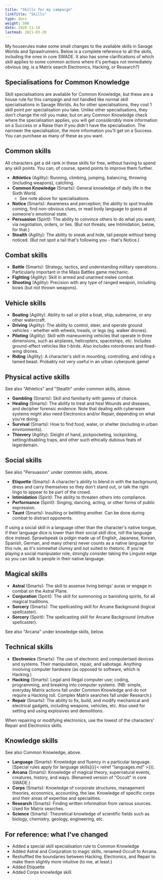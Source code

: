 ```yaml
---
title: "Skills for my campaign"
linkTitle: "Skills"
type: docs
weight: 500
date: 2020-11-18
lastmod: 2021-03-20
---
```


My houserules make some small changes to the available skills in Savage Worlds and Sprawlrunners. Below is a complete reference to all the skills, including the ones in core SWADE. It also has some clarifications of which skill applies to some common actions where it's perhaps not immediately obvious (eg. is a Matrix search Electronics, Hacking, or Research?)

## Specialisations for Common Knowledge

Skill specialisations are available for Common Knowledge, but these are a house rule for this campaign and not handled like normal skill specialisations in Savage Worlds. As for other specialisations, they cost 1 skill point per specialisation you take. Unlike other specialisations, they don't change the roll you make; but on any Common Knowledge check where the specialisation applies, you will get *considerably* more information on a Success or a Raise than if you didn't have the specialisation. The narrower the specialisation, the more information you'll get on a Success. You can purchase as many of these as you want.

## Common skills

All characters get a d4 rank in these skills for free, without having to spend any skill points. You can, of course, spend points to improve them further.

* **Athletics** (Agility): Running, climbing, jumping, balancing, throwing (including weapons), catching.
* **Common Knowledge** (Smarts): General knowledge of daily life in the Sixth World.
  * See note above for specialisations.
* **Notice** (Smarts): Awareness and perception; the ability to spot trouble coming, find non-obvious clues, or read body language to guess at someone's emotional state.
* **Persuasion** (Spirit): The ability to convince others to do what you want; via negotiation, orders, or lies. (But not threats; see Intimidation, below, for that.)
* **Stealth** (Agility): The ability to sneak and hide, tail people without being noticed. (But not spot a tail that's following you - that's Notice.)

## Combat skills

* **Battle** (Smarts): Strategy, tactics, and understanding military operations. Particularly important in the Mass Battles game mechanic.
* **Fighting** (Agility): Skill in armed and unarmed melee combat.
* **Shooting** (Agility): Precision with any type of ranged weapon, including bows (but not thrown weapons).

## Vehicle skills

* **Boating** (Agility): Ability to sail or pilot a boat, ship, submarine, or any other watercraft.
* **Driving** (Agility): The ability to control, steer, and operate ground vehicles - whether with wheels, treads, or legs (eg. walker drones).
* **Piloting** (Agility): Skill with maneuvering vehicles that operate in three dimensions, such as airplanes, helicopters, spaceships, etc. Includes ground-effect vehicles like t-birds. Also includes rotordrones and fixed-wing drones.
* **Riding** (Agility): A character's skill in mounting, controlling, and riding a tamed beast. Probably not very useful in an urban cyberpunk game!

## Physical active skills

See also "Athletics" and "Stealth" under common skills, above.

* **Gambling** (Smarts): Skill and familiarity with games of chance. 
* **Healing** (Smarts): The ability to treat and heal Wounds and diseases, and decipher forensic evidence. Note that dealing with cyberware systems might also need Electronics and/or Repair, depending on what you're doing.
* **Survival** (Smarts): How to find food, water, or shelter (including in urban environments).
* **Thievery** (Agility): Sleight of hand, pickpocketing, lockpicking, setting/disabling traps, and other such ethically dubious feats of legerdemain.

## Social skills

See also "Persuasion" under common skills, above.

*  **Etiquette** (Smarts): A character's ability to blend in with the background, dress and carry themselves so they don't stand out, or talk the right lingo to appear to be part of the crowd.
*  **Intimidation** (Spirit): The ability to threaten others into compliance. 
*  **Performance** (Spirit): Singing, dancing, acting, or other forms of public expression.
*  **Taunt** (Smarts): Insulting or belittling another. Can be done during combat to distract opponents.

If using a social skill in a language other than the character's native tongue, if their language dice is lower than their social skill dice, roll the language dice instead. Sprawlspeak (a pidgin made up of English, Japanese, Korean, Spanish, German, and many others) never counts as a native language for this rule, as it's somewhat clumsy and not suited to rhetoric. If you're playing a social manipulator role, strongly consider taking the Linguist edge so you can talk to people in their native language.

## Magical skills

* **Astral** (Smarts): The skill to assense living beings' auras or engage in combat on the Astral Plane.
* **Conjuration** (Spirit): The skill for summoning or banishing spirits, for all magical traditions.
* **Sorcery** (Smarts): The spellcasting skill for Arcane Background (logical spellcaster).
* **Sorcery** (Spirit): The spellcasting skill for Arcane Background (intuitive spellcaster).

See also "Arcana" under knowledge skills, below.

## Technical skills

*  **Electronics** (Smarts): The use of electronic and computerised devices and systems. Their manipulation, repair, and sabotage. Anything involving computer hardware (as opposed to software, which is Hacking.) 
*  **Hacking** (Smarts): Legal and illegal computer use; coding, programming, and breaking into computer systems. (NB: simple, everyday Matrix actions fall under Common Knowledge and do not require a Hacking roll. Complex Matrix searches fall under Research.)
*  **Repair** (Smarts): The ability to fix, build, and modify mechanical and electrical gadgets, including weapons, vehicles, etc. Also used for setting and using explosives and demolitions.

When repairing or modifying electronics, use the lowest of the characters' Repair and Electronics skills.

## Knowledge skills

See also Common Knowledge, above.

*  **Language** (Smarts): Knowledge and fluency in a particular language. [Special rules apply for language skills]({{< relref "languages.md" >}}).
*  **Arcana** (Smarts): Knowledge of magical theory, supernatural events, creatures, history, and ways. (Renamed version of "Occult" in core SWADE.)
*  **Corps** (Smarts): Knowledge of corporate structures, management theories, economics, accounting, the law. Knowledge of specific corps and their areas of expertise and specialities. 
*  **Research** (Smarts): Finding written information from various sources. Used for Matrix searches.
*  **Science** (Smarts): Theoretical knowledge of scientific fields such as biology, chemistry, geology, engineering, etc.

## For reference: what I've changed

* Added a special skill specialisation rule to Common Knowledge
* Added Astral and Conjuration to magic skills, renamed Occult to Arcana.
* Reshuffled the boundaries between Hacking, Electronics, and Repair to make them slightly more intuitive (to me, at least.)
* Added Etiquette
* Added Corps knowledge skill.


<!-- archive - skill specialisations


## Specialisations 

A small number of skills have specialisations available. This works as follows:

* When you take the skill, you get one specialisation for free.
* Purchasing extra specialisations costs 1 skill point.
* All use of the skill when one of your specialisations applies is rolled as normal.
* For any use of the skill when you don't have the appropriate specialisation, you take a -2 penalty on rolls.

{{% alert title="Example" color="info" %}}*During chargen, Project: Rewind takes her Shooting skill to d10. Her agility is d8, so this costs five skill points.  Shooting has four specialisations: projectiles, handguns, long guns, and heavy weapons. She chooses handguns for her free specialisation, then spends a sixth skill point to learn a second specialisation - long guns. When firing pistols or assault rifles, she'll roll d10. But if she picks up a grenade launcher, she'll only roll (d10 - 2).*{{% /alert %}} 

Specialisations are also available for Common Knowledge. As for other specialisations, they cost 1 skill point per specialisation you take. Unlike other specialisations, they don't change the roll, but they provide considerably more information on a Success or a Raise than if you didn't have the specialisation. The narrower the specialisation, the more information you'll get on a Success. You can purchase as many of these as you want.

If a skill doesn't specifically mention specialisations below, then it doesn't  have any. You can ignore the "add specialisation" button in savaged.us.




* **Fighting** (Agility): Skill in armed and unarmed melee combat. Specialisations:
	* Unarmed (including Killing Hands and cyber-implant weapons)
	* Blunt (any crushing weapon)
	* Blades (all knives and swords)
	* Exotic (eg. mono-filament whips)


* **Shooting** (Agility): Precision with any type of ranged weapon, including bows (but not thrown weapons). Specialisations for this skill: 
  * Projectile weapons (bows, crossbows, etc)
  * Handguns (including all tasers, pistols, machine pistols, compact SMGs)
  * Longarms (normal SMGs, all rifles and light/medium machine guns)
  * Heavy (any turret-mounted gun; heavy machine guns; launchers of all kinds; flamethrowers; assault cannons)


*  **Etiquette** (Smarts): A character's ability to blend in with the background, dress and carry themselves so they don't stand out, or talk the right lingo to appear to be part of the crowd. Some specialisations are below; let me know if you want more:
   * Academic
   * Corporate
   * Organised crime
   * Street/gang
   * Security/military  
   * Socialite/elites/high society


*  **Hacking** (Smarts): Legal and illegal computer use; coding, programming, and breaking into computer systems. (NB: simple, everyday Matrix actions fall under Common Knowledge and do not require a Hacking roll. Complex Matrix searches fall under Research.) Two specialisations:
	*  Sleaze: used to discreetly break into systems, take control of devices, and hide your presence on the Matrix or in hosts.
	*  Cybercombat: used to violently crash systems, disrupt Matrix signals, and interfere with device's functionality.
--> 
